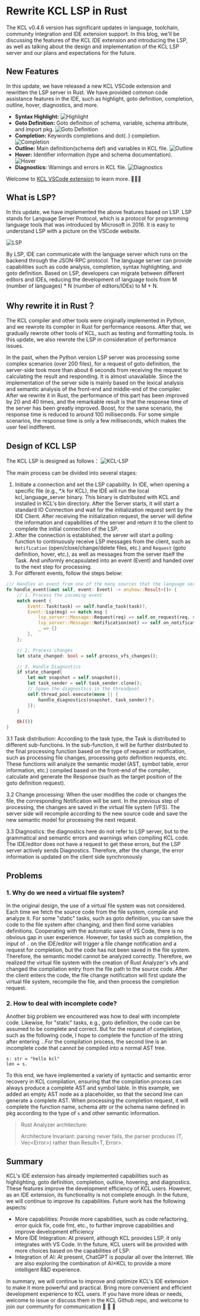 # Rewrite KCL LSP in Rust

The KCL v0.4.6 version has significant updates in language, toolchain, community integration and IDE extension support. In this blog, we'll be discussing the features of the KCL IDE extension and introducing the LSP, as well as talking about the design and implementation of the KCL LSP server and our plans and expectations for the future.

## New Features

In this update, we have released a new KCL VSCode extension and rewritten the LSP server in Rust. We have provided common code assistance features in the IDE, such as highlight, goto definition, completion, outline, hover, diagnostics, and more.

- **Syntax Highlight:**
  ![Highlight](/img/docs/tools/Ide/vs-code/Highlight.png)
- **Goto Definition:** Goto definition of schema, variable, schema attribute, and import pkg.
  ![Goto Definition](/img/docs/tools/Ide/vs-code/GotoDef.gif)
- **Completion:** Keywords completions and dot(`.`) completion.
  ![Completion](/img/docs/tools/Ide/vs-code/Completion.gif)
- **Outline:** Main definition(schema def) and variables in KCL file.
  ![Outline](/img/docs/tools/Ide/vs-code/Outline.gif)
- **Hover:** Identifier information (type and schema documentation).
  ![Hover](/img/docs/tools/Ide/vs-code/Hover.gif)
- **Diagnostics:** Warnings and errors in KCL file.
  ![Diagnostics](/img/docs/tools/Ide/vs-code/Diagnostics.gif)

Welcome to [KCL VSCode extension](https://kcl-lang.io/docs/tools/Ide/vs-code/) to learn more. 👏👏👏

## What is LSP?

In this update, we have implemented the above features based on LSP. LSP stands for Language Server Protocol, which is a protocol for programming language tools that was introduced by Microsoft in 2016. It is easy to understand LSP with a picture on the VSCode website.

![LSP](/img/blog/2023-07-10-kcl-LSP/lsp.png)

By LSP, IDE can communicate with the language server which runs on the backend through the JSON-RPC protocol. The language server can provide capabilities such as code analysis, completion, syntax highlighting, and goto definition. Based on LSP, developers can migrate between different editors and IDEs, reducing the development of language tools from M (number of languages) * N (number of editors/IDEs) to M + N.

## Why rewrite it in Rust？

The KCL compiler and other tools were originally implemented in Python, and we rewrote its compiler in Rust for performance reasons. After that, we gradually rewrote other tools of KCL, such as testing and formatting tools. In this update, we also rewrote the LSP in consideration of performance issues.

In the past, when the Python version LSP server was processing some complex scenarios (over 200 files), for a request of goto definition, the server-side took more than about 6 seconds from receiving the request to calculating the result and responding.  It is almost unavailable. Since the implementation of the server side is mainly based on the lexical analysis and semantic analysis of the front-end and middle-end of the compiler. After we rewrite it in Rust, the performance of this part has been improved by 20 and 40 times, and the remarkable result is that the response time of the server has been greatly improved. Boost, for the same scenario, the response time is reduced to around 100 milliseconds. For some simple scenarios, the response time is only a few milliseconds, which makes the user feel indifferent.


## Design of KCL LSP

The KCL LSP is designed as follows：
![KCL-LSP](/img/blog/2023-07-10-kcl-LSP/kcl-LSP.png)

The main process can be divided into several stages:

1. Initiate a connection and set the LSP capability. In IDE, when opening a specific file (e.g., *.k  for KCL), the IDE will run the local kcl_language_server binary. This binary is distributed with KCL and installed in KCL's bin directory. After the Server starts, it will start a standard IO Connection and wait for the initialization request sent by the IDE Client. After receiving the initialization request, the server will define the information and capabilities of the server and return it to the client to complete the initial connection of the LSP.
2. After the connection is established, the server will start a polling function to continuously receive LSP messages from the client, such as `Notification` (open/close/change/delete files, etc.) and `Request` (goto definition, hover, etc.), as well as messages from the server itself the Task. And uniformly encapsulated into an event (Event) and handed over to the next step for processing.
3. For different events, follow the steps below:

```Rust
/// Handles an event from one of the many sources that the language server subscribes to.
fn handle_event(&mut self, event: Event) -> anyhow::Result<()> {
    // 1. Process the incoming event
    match event {
        Event::Task(task) => self.handle_task(task)?,
        Event::Lsp(msg) => match msg {
            lsp_server::Message::Request(req) => self.on_request(req, start_time)?,
            lsp_server::Message::Notification(not) => self.on_notification(not)?,
            _ => {}
        },
    };

    // 2. Process changes
    let state_changed: bool = self.process_vfs_changes();

    // 3. Handle Diagnostics
    if state_changed{
        let mut snapshot = self.snapshot();
        let task_sender = self.task_sender.clone();
        // Spawn the diagnostics in the threadpool
        self.thread_pool.execute(move || {
            handle_diagnostics(snapshot, task_sender)？;
        });
    }

    Ok(())
}
```

3.1 Task distribution: According to the task type, the Task is distributed to different sub-functions. In the sub-function, it will be further distributed to the final processing function based on the type of request or notification, such as processing file changes, processing goto definition requests, etc. These functions will analyze the semantic model (AST, symbol table, error information, etc.) compiled based on the front-end of the compiler, calculate and generate the Response (such as the target position of the goto definition request).

3.2 Change processing: When the user modifies the code or changes the file, the corresponding Notification will be sent. In the previous step of processing, the changes are saved in the virtual file system (VFS). The server side will recompile according to the new source code and save the new semantic model for processing the next request.

3.3 Diagnostics: the diagnostics here do not refer to LSP server, but to the grammatical and semantic errors and warnings when compiling KCL code. The IDE/editor does not have a request to get these errors, but the LSP server actively sends Diagnostics. Therefore, after the change, the error information is updated on the client side synchronously

## Problems

### 1. Why do we need a virtual file system?

In the original design, the use of a virtual file system was not considered. Each time we fetch the source code from the file system, compile and analyze it. For some "static" tasks, such as goto definition, you can save the code to the file system after changing, and then find some variables definitions. Cooperating with the automatic save of VS Code, there is no obvious gap in user experience. However, for tasks such as completion, the input of `.` on the IDE/editor will trigger a file change notification and a request for completion, but the code has not been saved in the file system. Therefore, the semantic model cannot be analyzed correctly. Therefore, we realized the virtual file system with the creation of Rust Analyzer's vfs and changed the compilation entry from the file path to the source code. After the client enters the code, the file change notification will first update the virtual file system, recompile the file, and then process the completion request.

### 2. How to deal with incomplete code?

Another big problem we encountered was how to deal with incomplete code. Likewise, for "static" tasks, e.g., goto definition, the code can be assumed to be complete and correct. But for the request of completion, such as the following code, I hope to complete the function of the string after entering `.`.For the compilation process, the second line is an incomplete code that cannot be compiled into a normal AST tree.

```
s: str = "hello kcl"
len = s.
```

To this end, we have implemented a variety of syntactic and semantic error recovery in KCL compilation, ensuring that the compilation process can always produce a complete AST and symbol table. In this example, we added an empty AST node as a placeholder, so that the second line can generate a complete AST. When processing the completion request, it will complete the function name, schema attr or the schema name defined in pkg according to the type of `s` and other semantic information.

> Rust Analyzer architecture:
> 
> Architecture Invariant: parsing never fails, the parser produces (T, Vec&lt;Error&gt;) rather than Result&lt;T, Error&gt;.

## Summary

KCL's IDE extension has already implemented capabilities such as highlighting, goto definition, completion, outline, hovering, and diagnostics. These features improve the development efficiency of KCL users. However, as an IDE extension, its functionality is not complete enough. In the future, we will continue to improve its capabilities. Future work has the following aspects:

- More capabilities: Provide more capabilities, such as code refactoring, error quick fix, code fmt, etc., to further improve capabilities and improve development efficiency
- More IDE Integration: At present, although KCL provides LSP, it only integrates with VS Code. In the future, KCL users will be provided with more choices based on the capabilities of LSP.
- Integration of AI: At present, ChatGPT is popular all over the Internet. We are also exploring the combination of AI×KCL to provide a more intelligent R&D experience.

In summary, we will continue to improve and optimize KCL's IDE extension to make it more powerful and practical. Bring more convenient and efficient development experience to KCL users.
If you have more ideas or needs, welcome to issue or discuss them in the KCL Github repo, and welcome to join our community for communication 🙌 🙌 🙌
